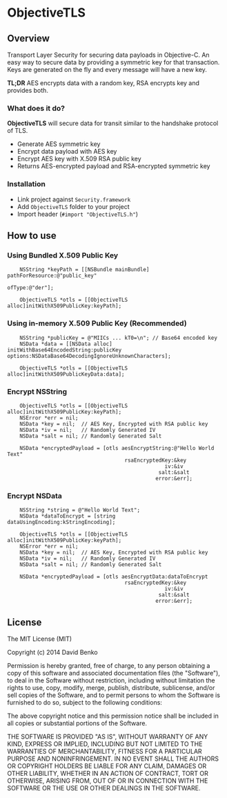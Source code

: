 ObjectiveTLS
=====================

Overview
---------

Transport Layer Security for securing data payloads in Objective-C. An easy way to secure data by providing a symmetric key for that transaction. Keys are generated on the fly and every message will have a new key. 

**TL;DR** AES encrypts data with a random key, RSA encrypts key and provides both.

### What does it do?
**ObjectiveTLS** will secure data for transit similar to the handshake protocol of TLS. 
- Generate AES symmetric key
- Encrypt data payload with AES key
- Encrypt AES key with X.509 RSA public key
- Returns AES-encrypted payload and RSA-encrypted symmetric key 

### Installation
- Link project against `Security.framework`
- Add `ObjectiveTLS` folder to your project
- Import header (`#import "ObjectiveTLS.h"`)

How to use
---------

### Using Bundled X.509 Public Key
```objc
    NSString *keyPath = [[NSBundle mainBundle] pathForResource:@"public_key"
                                                        ofType:@"der"];
    
    ObjectiveTLS *otls = [[ObjectiveTLS alloc]initWithX509PublicKey:keyPath];
```

### Using in-memory X.509 Public Key (Recommended)
```objc
    NSString *publicKey = @"MIICs ... kT0=\n"; // Base64 encoded key
    NSData *data = [[NSData alloc] initWithBase64EncodedString:publicKey options:NSDataBase64DecodingIgnoreUnknownCharacters];
    
    ObjectiveTLS *otls = [[ObjectiveTLS alloc]initWithX509PublicKeyData:data];
```

### Encrypt NSString
```objc
    ObjectiveTLS *otls = [[ObjectiveTLS alloc]initWithX509PublicKey:keyPath];
    NSError *err = nil;
    NSData *key = nil;  // AES Key, Encrypted with RSA public key
    NSData *iv = nil;   // Randomly Generated IV
    NSData *salt = nil; // Randomly Generated Salt
    
    NSData *encryptedPayload = [otls aesEncryptString:@"Hello World Text"
                                      rsaEncryptedKey:&key
                                                   iv:&iv
                                                 salt:&salt
                                                error:&err];
```

### Encrypt NSData
```objc
    NSString *string = @"Hello World Text";
    NSData *dataToEncrypt = [string dataUsingEncoding:kStringEncoding];

    ObjectiveTLS *otls = [[ObjectiveTLS alloc]initWithX509PublicKey:keyPath];
    NSError *err = nil;
    NSData *key = nil;  // AES Key, Encrypted with RSA public key
    NSData *iv = nil;   // Randomly Generated IV
    NSData *salt = nil; // Randomly Generated Salt
    
    NSData *encryptedPayload = [otls aesEncryptData:dataToEncrypt
                                      rsaEncryptedKey:&key
                                                   iv:&iv
                                                 salt:&salt
                                                error:&err];
```

License
---------------

The MIT License (MIT)

Copyright (c) 2014 David Benko

Permission is hereby granted, free of charge, to any person obtaining a copy
of this software and associated documentation files (the "Software"), to deal
in the Software without restriction, including without limitation the rights
to use, copy, modify, merge, publish, distribute, sublicense, and/or sell
copies of the Software, and to permit persons to whom the Software is
furnished to do so, subject to the following conditions:

The above copyright notice and this permission notice shall be included in
all copies or substantial portions of the Software.

THE SOFTWARE IS PROVIDED "AS IS", WITHOUT WARRANTY OF ANY KIND, EXPRESS OR
IMPLIED, INCLUDING BUT NOT LIMITED TO THE WARRANTIES OF MERCHANTABILITY,
FITNESS FOR A PARTICULAR PURPOSE AND NONINFRINGEMENT. IN NO EVENT SHALL THE
AUTHORS OR COPYRIGHT HOLDERS BE LIABLE FOR ANY CLAIM, DAMAGES OR OTHER
LIABILITY, WHETHER IN AN ACTION OF CONTRACT, TORT OR OTHERWISE, ARISING FROM,
OUT OF OR IN CONNECTION WITH THE SOFTWARE OR THE USE OR OTHER DEALINGS IN
THE SOFTWARE.
